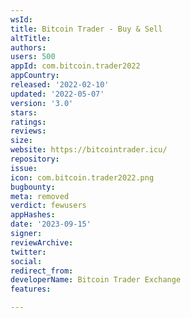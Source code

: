 ```yaml
---
wsId: 
title: Bitcoin Trader - Buy & Sell
altTitle: 
authors: 
users: 500
appId: com.bitcoin.trader2022
appCountry: 
released: '2022-02-10'
updated: '2022-05-07'
version: '3.0'
stars: 
ratings: 
reviews: 
size: 
website: https://bitcointrader.icu/
repository: 
issue: 
icon: com.bitcoin.trader2022.png
bugbounty: 
meta: removed
verdict: fewusers
appHashes: 
date: '2023-09-15'
signer: 
reviewArchive: 
twitter: 
social: 
redirect_from: 
developerName: Bitcoin Trader Exchange
features: 

---
```


